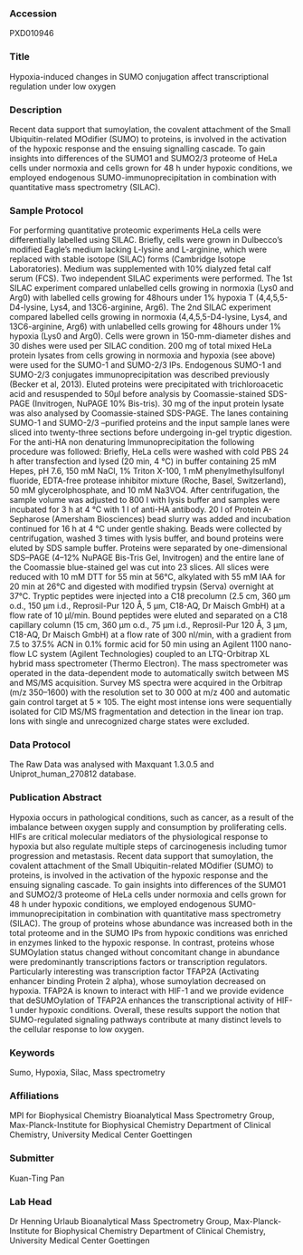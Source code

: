### Accession
PXD010946

### Title
Hypoxia-induced changes in SUMO conjugation affect transcriptional regulation under low oxygen

### Description
Recent data support that sumoylation, the covalent attachment of the Small Ubiquitin-related MOdifier (SUMO) to proteins, is involved in the activation of the hypoxic response and the ensuing signalling cascade. To gain insights into differences of the SUMO1 and SUMO2/3 proteome of HeLa cells under normoxia and cells grown for 48 h under hypoxic conditions, we employed endogenous SUMO-immunoprecipitation in combination with quantitative mass spectrometry (SILAC).

### Sample Protocol
For performing quantitative proteomic experiments HeLa cells were differentially labelled using SILAC. Briefly, cells were grown in Dulbecco’s modified Eagle’s medium lacking L-lysine and L-arginine, which were replaced with stable isotope (SILAC) forms (Cambridge Isotope Laboratories). Medium was supplemented with 10% dialyzed fetal calf serum (FCS). Two independent SILAC experiments were performed. The 1st SILAC experiment compared unlabelled cells growing in normoxia (Lys0 and Arg0) with labelled cells growing for 48hours under 1% hypoxia T (4,4,5,5-D4-lysine, Lys4, and 13C6-arginine, Arg6). The 2nd SILAC experiment compared labelled cells growing in normoxia (4,4,5,5-D4-lysine, Lys4, and 13C6-arginine, Arg6) with unlabelled cells growing for 48hours under 1% hypoxia (Lys0 and Arg0). Cells were grown in 150-mm-diameter dishes and 30 dishes were used per SILAC condition. 200 mg of total mixed HeLa protein lysates from cells growing in normoxia and hypoxia (see above) were used for the SUMO-1 and SUMO-2/3 IPs. Endogenous SUMO-1 and SUMO-2/3 conjugates immunoprecipitation was described previously (Becker et al, 2013). Eluted proteins were precipitated with trichloroacetic acid and resuspended to 50μl before analysis by Coomassie-stained SDS-PAGE (Invitrogen, NuPAGE 10% Bis-tris). 30 mg of the input protein lysate was also analysed by Coomassie-stained SDS-PAGE. The lanes containing SUMO-1 and SUMO-2/3 –purified proteins and the input sample lanes were sliced into twenty-three sections before undergoing in-gel tryptic digestion. For the anti-HA non denaturing Immunoprecipitation the following procedure was followed: Briefly, HeLa cells were washed with cold PBS 24 h after transfection and lysed (20 min, 4 °C) in buffer containing 25 mM Hepes, pH 7.6, 150 mM NaCl, 1% Triton X-100, 1 mM phenylmethylsulfonyl fluoride, EDTA-free protease inhibitor mixture (Roche, Basel, Switzerland), 50 mM glycerolphosphate, and 10 mM Na3VO4. After centrifugation, the sample volume was adjusted to 800 l with lysis buffer and samples were incubated for 3 h at 4 °C with 1 l of anti-HA antibody. 20 l of Protein A-Sepharose (Amersham Biosciences) bead slurry was added and incubation continued for 16 h at 4 °C under gentle shaking. Beads were collected by centrifugation, washed 3 times with lysis buffer, and bound proteins were eluted by SDS sample buffer. Proteins were separated by one-dimensional SDS–PAGE (4–12% NuPAGE Bis-Tris Gel, Invitrogen) and the entire lane of the Coomassie blue-stained gel was cut into 23 slices. All slices were reduced with 10 mM DTT for 55 min at 56°C, alkylated with 55 mM IAA for 20 min at 26°C and digested with modified trypsin (Serva) overnight at 37°C. Tryptic peptides were injected into a C18 precolumn (2.5 cm, 360 μm o.d., 150 μm i.d., Reprosil-Pur 120 Å, 5 μm, C18-AQ, Dr Maisch GmbH) at a flow rate of 10 μl/min. Bound peptides were eluted and separated on a C18 capillary column (15 cm, 360 μm o.d., 75 μm i.d., Reprosil-Pur 120 Å, 3 μm, C18-AQ, Dr Maisch GmbH) at a flow rate of 300 nl/min, with a gradient from 7.5 to 37.5% ACN in 0.1% formic acid for 50 min using an Agilent 1100 nano-flow LC system (Agilent Technologies) coupled to an LTQ-Orbitrap XL hybrid mass spectrometer (Thermo Electron). The mass spectrometer was operated in the data-dependent mode to automatically switch between MS and MS/MS acquisition. Survey MS spectra were acquired in the Orbitrap (m/z 350–1600) with the resolution set to 30 000 at m/z 400 and automatic gain control target at 5 × 105. The eight most intense ions were sequentially isolated for CID MS/MS fragmentation and detection in the linear ion trap. Ions with single and unrecognized charge states were excluded.

### Data Protocol
The Raw Data was analysed with Maxquant 1.3.0.5 and Uniprot_human_270812 database.

### Publication Abstract
Hypoxia occurs in pathological conditions, such as cancer, as a result of the imbalance between oxygen supply and consumption by proliferating cells. HIFs are critical molecular mediators of the physiological response to hypoxia but also regulate multiple steps of carcinogenesis including tumor progression and metastasis. Recent data support that sumoylation, the covalent attachment of the Small Ubiquitin-related MOdifier (SUMO) to proteins, is involved in the activation of the hypoxic response and the ensuing signaling cascade. To gain insights into differences of the SUMO1 and SUMO2/3 proteome of HeLa cells under normoxia and cells grown for 48 h under hypoxic conditions, we employed endogenous SUMO-immunoprecipitation in combination with quantitative mass spectrometry (SILAC). The group of proteins whose abundance was increased both in the total proteome and in the SUMO IPs from hypoxic conditions was enriched in enzymes linked to the hypoxic response. In contrast, proteins whose SUMOylation status changed without concomitant change in abundance were predominantly transcriptions factors or transcription regulators. Particularly interesting was transcription factor TFAP2A (Activating enhancer binding Protein 2 alpha), whose sumoylation decreased on hypoxia. TFAP2A is known to interact with HIF-1 and we provide evidence that deSUMOylation of TFAP2A enhances the transcriptional activity of HIF-1 under hypoxic conditions. Overall, these results support the notion that SUMO-regulated signaling pathways contribute at many distinct levels to the cellular response to low oxygen.

### Keywords
Sumo, Hypoxia, Silac, Mass spectrometry

### Affiliations
MPI for Biophysical Chemistry
Bioanalytical Mass Spectrometry Group, Max-Planck-Institute for Biophysical Chemistry  Department of Clinical Chemistry, University Medical Center Goettingen

### Submitter
Kuan-Ting Pan

### Lab Head
Dr Henning Urlaub
Bioanalytical Mass Spectrometry Group, Max-Planck-Institute for Biophysical Chemistry  Department of Clinical Chemistry, University Medical Center Goettingen


